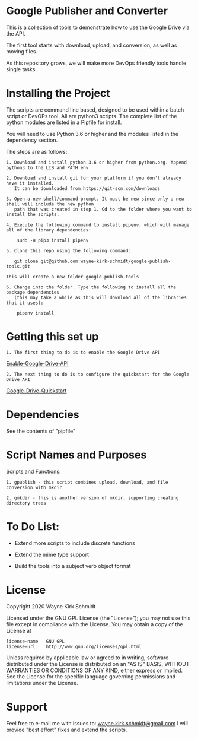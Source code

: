 
Google Publisher and Converter
==============================

This is a collection of tools to demonstrate how to use the Google Drive via the API.

The first tool starts with download, upload, and conversion, as well as moving files.

As this repository grows, we will make more DevOps friendly tools handle single tasks.

Installing the Project
======================

The scripts are command line based, designed to be used within a batch script or DevOPs tool.
All are python3 scripts. The complete list of the python modules are listed in a Pipfile for install.

You will need to use Python 3.6 or higher and the modules listed in the dependency section.  

The steps are as follows: 

    1. Download and install python 3.6 or higher from python.org. Append python3 to the LIB and PATH env.

    2. Download and install git for your platform if you don't already have it installed.
       It can be downloaded from https://git-scm.com/downloads
    
    3. Open a new shell/command prompt. It must be new since only a new shell will include the new python 
       path that was created in step 1. Cd to the folder where you want to install the scripts.
    
    4. Execute the following command to install pipenv, which will manage all of the library dependencies:
    
        sudo -H pip3 install pipenv 
 
    5. Clone this repo using the following command:
    
       git clone git@github.com:wayne-kirk-schmidt/google-publish-tools.git

    This will create a new folder google-publish-tools
    
    6. Change into the folder. Type the following to install all the package dependencies 
       (this may take a while as this will download all of the libraries that it uses):

        pipenv install
        
Getting this set up
===================

    1. The first thing to do is to enable the Google Drive API

[Enable-Google-Drive-API](https://developers.google.com/drive/api/v3/enable-drive-api)


    2. The next thing to do is to configure the quickstart for the Google Drive API

[Google-Drive-Quickstart](https://developers.google.com/drive/api/v3/quickstart/python)


Dependencies
============

See the contents of "pipfile"

Script Names and Purposes
=========================

Scripts and Functions:

    1. gpublish - this script combines upload, download, and file conversion with mkdir

    2. gmkdir - this is another version of mkdir, supporting creating directory trees

                   
To Do List:
===========

* Extend more scripts to include discrete functions

* Extend the mime type support

* Build the tools into a subject verb object format

License
=======

Copyright 2020 Wayne Kirk Schmidt

Licensed under the GNU GPL License (the "License");
you may not use this file except in compliance with the License.
You may obtain a copy of the License at

    license-name   GNU GPL
    license-url    http://www.gnu.org/licenses/gpl.html

Unless required by applicable law or agreed to in writing, software
distributed under the License is distributed on an "AS IS" BASIS,
WITHOUT WARRANTIES OR CONDITIONS OF ANY KIND, either express or implied.
See the License for the specific language governing permissions and
limitations under the License.

Support
=======

Feel free to e-mail me with issues to: wayne.kirk.schmidt@gmail.com
I will provide "best effort" fixes and extend the scripts.
